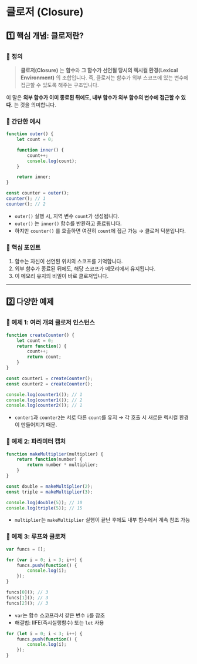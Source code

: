 # 클로저 (Closure)

## 1️⃣ 핵심 개념: 클로저란?
### 🔹 정의
> **클로저(Closure)** 는 **함수**와 **그 함수가 선언될 당시의 렉시컬 환경(Lexical Environment)** 의 조합입니다. 
즉, 클로저는 함수가 외부 스코프에 있는 변수에 접근할 수 있도록 해주는 구조입니다.

이 말은 **외부 함수가 이미 종료된 뒤에도, 내부 함수가 외부 함수의 변수에 접근할 수 있다.** 는 것을 의미합니다.


### 🧐 간단한 예시
```js
function outer() {
    let count = 0;

    function inner() {
        count++;
        console.log(count);
    }

    return inner;
}

const counter = outer();
counter(); // 1
counter(); // 2
```
- `outer()` 실행 시, 지역 변수 `count`가 생성됩니다.
- `outer()` 는 `inner()` 함수를 반환하고 종료됩니다.
- 하지만 `counter()` 를 호출하면 여전히 `count`에 접근 가능 → 클로저 덕분입니다.

### 📌 핵심 포인트
1. 함수는 자신이 선언된 위치의 스코프를 기억합니다.
2. 외부 함수가 종료된 뒤에도, 해당 스코프가 메모리에서 유지됩니다.
3. 이 메모리 유지의 비밀이 바로 클로저입니다.

---

## 2️⃣ 다양한 예제
### 🧐 예제 1: 여러 개의 클로저 인스턴스
```js
function createCounter() {
    let count = 0;
    return function() {
        count++;
        return count;
    }
}

const counter1 = createCounter();
const counter2 = createCounter();

console.log(counter1()); // 1
console.log(counter1()); // 2
console.log(counter2()); // 1
```
- `conter1`과 `counter2`는 서로 다른 `count`를 유지 → 각 호출 시 새로운 렉시컬 환경이 만들어지기 때문.

### 🧐 예제 2: 파라미터 캡처
```js
function makeMultiplier(multiplier) {
    return function(number) {
        return number * multiplier;
    }
}

const double = makeMultiplier(2);
const triple = makeMultiplier(3);

console.log(double(5)); // 10
console.log(triple(5)); // 15
```
- `multiplier`는 `makeMultiplier` 실행이 끝난 후에도 내부 함수에서 계속 참조 가능


### 🧐 예제 3: 루프와 클로저
```js
var funcs = [];

for (var i = 0; i < 3; i++) {
    funcs.push(function() {
        console.log(i);
    });
}

funcs[0](); // 3
funcs[1](); // 3
funcs[2](); // 3
```
- `var`는 함수 스코프라서 같은 변수 `i`를 참조
- 해결법: IIFE(즉시실행함수) 또는 `let` 사용

```js
for (let i = 0; i < 3; i++) {
    funcs.push(function() {
        console.log(i);
    });
}
```